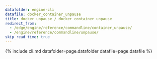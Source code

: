 ```yaml
---
datafolder: engine-cli
datafile: docker_container_unpause
title: docker unpause / docker container unpause
redirect_from:
  - /edge/engine/reference/commandline/container_unpause/
  - /engine/reference/commandline/unpause/
skip_read_time: true
---
```

<!--
This page is automatically generated from Docker's source code. If you want to
suggest a change to the text that appears here, open a ticket or pull request
in the source repository on GitHub:

https://github.com/docker/cli
-->

{% include cli.md datafolder=page.datafolder datafile=page.datafile %}
